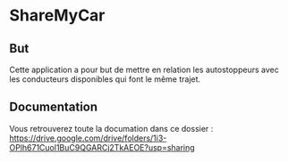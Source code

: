 # ShareMyCar
## But
Cette application a pour but de mettre en relation les autostoppeurs avec les conducteurs disponibles qui font le même trajet.

## Documentation 
Vous retrouverez toute la documation dans ce dossier : 
https://drive.google.com/drive/folders/1i3-OPlh671Cuol1BuC9QGARCj2TkAEOE?usp=sharing
